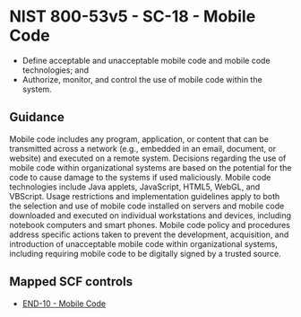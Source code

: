 # NIST 800-53v5 - SC-18 - Mobile Code
- Define acceptable and unacceptable mobile code and mobile code technologies; and
- Authorize, monitor, and control the use of mobile code within the system.
## Guidance
Mobile code includes any program, application, or content that can be transmitted across a network (e.g., embedded in an email, document, or website) and executed on a remote system. Decisions regarding the use of mobile code within organizational systems are based on the potential for the code to cause damage to the systems if used maliciously. Mobile code technologies include Java applets, JavaScript, HTML5, WebGL, and VBScript. Usage restrictions and implementation guidelines apply to both the selection and use of mobile code installed on servers and mobile code downloaded and executed on individual workstations and devices, including notebook computers and smart phones. Mobile code policy and procedures address specific actions taken to prevent the development, acquisition, and introduction of unacceptable mobile code within organizational systems, including requiring mobile code to be digitally signed by a trusted source.
## Mapped SCF controls
- [END-10 - Mobile Code](../scf/end-10-mobilecode.md)